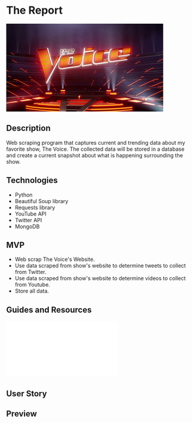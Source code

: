 # The Report

![TheVoice Title Card](TheVoiceTitleCard.png)

## Description

Web scraping program that captures current and trending data about my favorite show, The Voice. The collected data will be stored in a database and create a current snapshot about what is happening surrounding the show.

## Technologies

- Python
- Beautiful Soup library
- Requests library
- YouTube API
- Twitter API
- MongoDB

## MVP

- Web scrap The Voice's Website.
- Use data scraped from show's website to determine tweets to collect from Twitter.
- Use data scraped from show's website to determine videos to collect from Youtube.
- Store all data.

## Guides and Resources

![workflow](The-Report.pdf)

## User Story

## Preview
